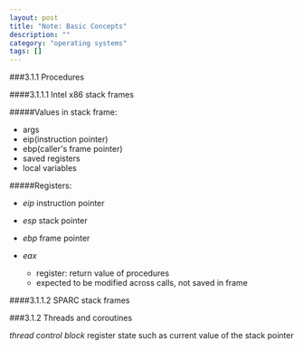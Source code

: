 ```yaml
---
layout: post
title: "Note: Basic Concepts"
description: ""
category: "operating systems"
tags: []
---
```


###3.1.1 Procedures

####3.1.1.1 Intel x86 stack frames

#####Values in stack frame:

- args
- eip(instruction pointer)
- ebp(caller's frame pointer)
- saved registers
- local variables

#####Registers:

- _eip_ instruction pointer

- _esp_ stack pointer

- _ebp_ frame pointer

- _eax_ 

    - register: return value of procedures
    - expected to be modified across calls, not saved in frame

####3.1.1.2 SPARC stack frames

###3.1.2 Threads and coroutines

_thread control block_ register state such as current value of the stack pointer


